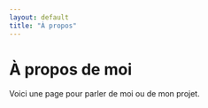 ```yaml
---
layout: default
title: "À propos"
---
```

# À propos de moi
Voici une page pour parler de moi ou de mon projet.
